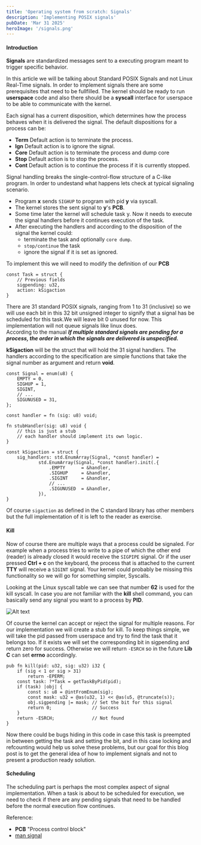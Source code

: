 ```yaml
---
title: 'Operating system from scratch: Signals'
description: 'Implementing POSIX signals'
pubDate: 'Mar 31 2025'
heroImage: '/signals.png'
---
```



#### Introduction
**Signals** are standardized messages sent to a executing program meant to trigger specific behavior.

In this article we will be talking about Standard POSIX Signals and not Linux Real-Time signals.
In order to implement signals there are some prerequisites that need to be fullfilled. The kernel
should be  ready to run **userspace** code and also there should be a **syscall** interface for userspace
to be able to communicate with the kernel.

Each signal has a current disposition, which determines how the process behaves when it is delivered
the signal. The default dispositions for a process can be:
- **Term**   Default action is to terminate the process.
- **Ign**   Default action is to ignore the signal.
- **Core**   Default action is to terminate the process and dump core
- **Stop**   Default action is to stop the process.
- **Cont**   Default action is to continue the process if it is
              currently stopped.

Signal handling breaks the single-control-flow structure of a C-like program. In order to undestand what happens lets check at typical signaling scenario.

* Program **x** sends `SIGHUP` to program with pid **y** via syscall.
* The kernel stores the sent signal to **y**'s **PCB**.
* Some time later the kernel will schedule task y. Now it needs to execute the signal handlers before it continues execution of the task.
* After executing the handlers and according to the disposition of the signal the kernel could:
    - terminate the task and optionally `core dump`. 
    - `stop/continue` the task
    - ignore the signal if it is set as ignored.

To implement this we will need to modify the definition of our **PCB**
```zig
const Task = struct {
    // Previous fields
    sigpending: u32,
    action: kSigaction
}
```

There are 31 standard POSIX signals, ranging from 1 to 31 (inclusive) so we will use each bit in this 32 bit
unsigned integer to signify that a signal has be scheduled for this task.We will leave bit 0 unused for now.
This implementation will not queue signals like linux does.  
According to the manual 
***If multiple standard signals are pending for a process, the order
in which the signals are delivered is unspecified.***

**kSigaction** will be the struct that will hold the 31 signal handlers.
The handlers according to the specification are simple functions that take
the signal number as argument and return **void**.

```zig
const Signal = enum(u8) {
    EMPTY = 0,
    SIGHUP = 1,
    SIGINT,
    // ...
    SIGUNUSED = 31,
};

const handler = fn (sig: u8) void;

fn stubHandler(sig: u8) void {
    // this is just a stub
    // each handler should implement its own logic.
}

const kSigaction = struct {
    sig_handlers: std.EnumArray(Signal, *const handler) =
            std.EnumArray(Signal, *const handler).init(.{
                .EMPTY      = &handler,
                .SIGHUP     = &handler,
                .SIGINT     = &handler,
                // ...
                .SIGUNUSED  = &handler,
            }),
}
```

Of course `sigaction` as defined in the C standard library has other members but
the full implementation of it is left to the reader as exercise.

#### Kill

Now of course there are multiple ways that a process could be signaled. For example 
when a process tries to write to a pipe of which the other end (reader) is already closed
it would receive the `SIGPIPE` signal. Or if the user pressed **Ctrl + c** on the keyboard, the
process that is attached to the current **TTY** will receive a `SIGINT` signal. Your kernel could
probably be missing this functionality so we will go for something simpler, Syscalls.

Looking at the Linux syscall table we can see that number **62** is used for the kill syscall.
In case you are not familiar with the **kill** shell command, you can basically send any signal you want
to a process by **PID**. 

![Alt text](/kill.png)

Of course the kernel can accept or reject the signal for multiple reasons.
For our implementation we will create a stub for kill. To keep things simple, we will take 
the pid passed from userspace and try to find the task that it belongs too. If it exists we will set the corresponding
bit in sigpending and return zero for success. Otherwise we will return `-ESRCH` so in the future **Lib C** can set **errno** accordingly.

```zig
pub fn kill(pid: u32, sig: u32) i32 {
    if (sig < 1 or sig > 31)
        return -EPERM;
    const task: ?*Task = getTaskByPid(pid);
    if (task) |obj| {
        const s: u8 = @intFromEnum(sig);
        const mask: u32 = @as(u32, 1) << @as(u5, @truncate(s));
        obj.sigpending |= mask; // Set the bit for this signal
        return 0;               // Success
    }
    return -ESRCH;              // Not found
}
```

Now there could be bugs hiding in this code in case this task is preempted
in between getting the task and setting the bit, and in this case locking
and refcounting would help us solve these problems, but our goal for this
blog post is to get the general idea of how to implement signals and not to
present a production ready solution.


#### Scheduling

The scheduling part is perhaps the most complex aspect of signal implementation. 
When a task is about to be scheduled for execution, we need to check if there
are any pending signals that need to be handled before the normal execution flow continues.


Reference:
- **PCB** "Process control block"
- [man signal](https://man7.org/linux/man-pages/man7/signal.7.html)
